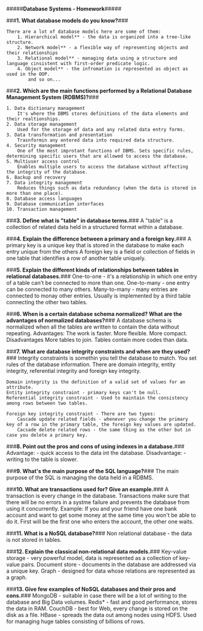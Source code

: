 #####**Database Systems - Homework**#####

###**1. What database models do you know?**###
	
	There are a lot of database models here are some of them:
		1. Hierarchical model** - the data is organized into a tree-like structure.
		2. Network model** - a flexible way of representing objects and their relationships
		3. Relational model** - managing data using a structure and language cinsistent with first-order predicate logic.
		4. Object model** - the infromation is represented as object as used in the OOP.
			and so on...
	
###**2. Which are the main functions performed by a Relational Database Management System (RDBMS)?**###

	1. Data dictionary management
		It's where the DBMS stores definitions of the data elements and their realtionships.
	2. Data storage management
		Used for the storage of data and any related data entry forms.
	3. Data transformation and presentation
		Trasnformin any entered data into required data structure.
	4. Security management
		One of the most improtant functions of DBMS. Sets specific rules, determining specific users that are allowed to access the database.
	5. Multiuser access control
		Enables multiple users to access the database without affecting the integrity of the database.
	6. Backup and recovery
	7. Data integrity management
		Reduces things such as data redundancy (when the data is stored in more than one place).
	8. Database access languages
	9. Database communication interfaces
	10. Transaction management
	
###**3. Define what is "table" in database terms.**###
	A "table" is a collection of related data held in a structured format within a database.

###**4. Explain the difference between a primary and a foreign key.**###
	A primary key is a unique key that is stored in the database to make each entry unique from the others
	A foreign key is a field or collection of fields in one table that identifies a row of another table uniquely.
	
###**5. Explain the different kinds of relationships between tables in relational databases.**###
	One-to-one - it's a relationship in which one entry of a table can't be connected to more than one.
	One-to-many - one entry can be connected to many others.
	Many-to-many - many entries are connected to monay other entries. Usually is implemented by a third table connecting the other two tables.

###**6. When is a certain database schema normalized?  What are the advantages of normalized databases?**###
	A database schema is normalized when all the tables are written to contain the data without repeating.
	Advantages:
		The work is faster.
		More flexible.
		More compact.
	Disadvantages
		More tables to join.
		Tables contain more codes than data.

###**7. What are database integrity constraints and when are they used?**###
	Integrity constraints is somethin you tell the database to match. You set rules of the database information.
	There are domain integrity, entity integrity, referential integrity and foreign key integrity.
	
	Domain integrity is the definition of a valid set of values for an attribute.
	Entity integrity constraint - primary keys can't be null.
	Referential integrity constraint - Used to maintain the consistency among rows between two tables.
	
	Foreign key integrity constraint - There are two types:
		Cascade update related fields - whenever you change the primary key of a row in the primary table, the foreign key values are updated.
		Cacsade delete related rows - the same thing as the other but in case you delete a primary key.
		
###**8. Point out the pros and cons of using indexes in a database.**###
	Advantage:
		- quick access to the data int the database.
	Disadvantage:
		- writing to the table is slower.

###**9. What's the main purpose of the SQL language?**###
	The main purpose of the SQL is managing the data held in a RDBMS.
	
###**10. What are transactions used for? Give an example.**###
	A transaction is every change in the database. Transactions make sure that there will be no errors in a systme failure and prevents the database from using it concurrently.
	Example: If you and your friend have one bank account and want to get some money at the same time you won't be able to do it. First will be the first one who enters the account, the other one waits.
	
###**11. What is a NoSQL database?**###
	Non relational database - the data is not stored in tables.
	
###**12. Explain the classical non-relational data models.**###
	Key-value storage - very powerful model, data is represented as a collection of key-value pairs.
	Document store - documents in the database are addressed via a unique key.
	Graph - designed for data whose relations are represented as a graph.
	
###**13. Give few examples of NoSQL databases and their pros and cons.**###
	MongoDB - suitable in case there will be a lot of writing to the database and Big Data volumes.
	Redis* - fast and good performance, stores the data in RAM.
	CouchDB - best for Web, every change is stored on the disk as a file.
	HBase - spreads the data out among nodes using HDFS. Used for managing huge tables consisting of billions of rows.
